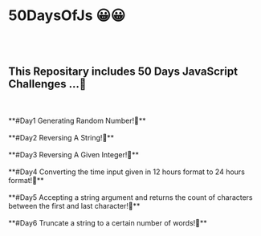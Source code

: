 # 50DaysOfJs :grinning:😀
<br/><br/>
<h2>This Repositary includes 50 Days JavaScript Challenges ...🙂</h2>
<br/><br/>
**#Day1 Generating Random Number!🙂**
<br/><br/>
**#Day2 Reversing A String!🙂**
<br/><br/>
**#Day3 Reversing A Given Integer!🙂**
<br/><br/>
**#Day4 Converting the time input given in 12 hours format to 24 hours format!🙂**
<br/><br/>
**#Day5 Accepting a string argument and returns the count of characters between the first and last character!🙂**
<br/><br/>
**#Day6 Truncate a string to a certain number of words!🙂**
<br/><br/>
